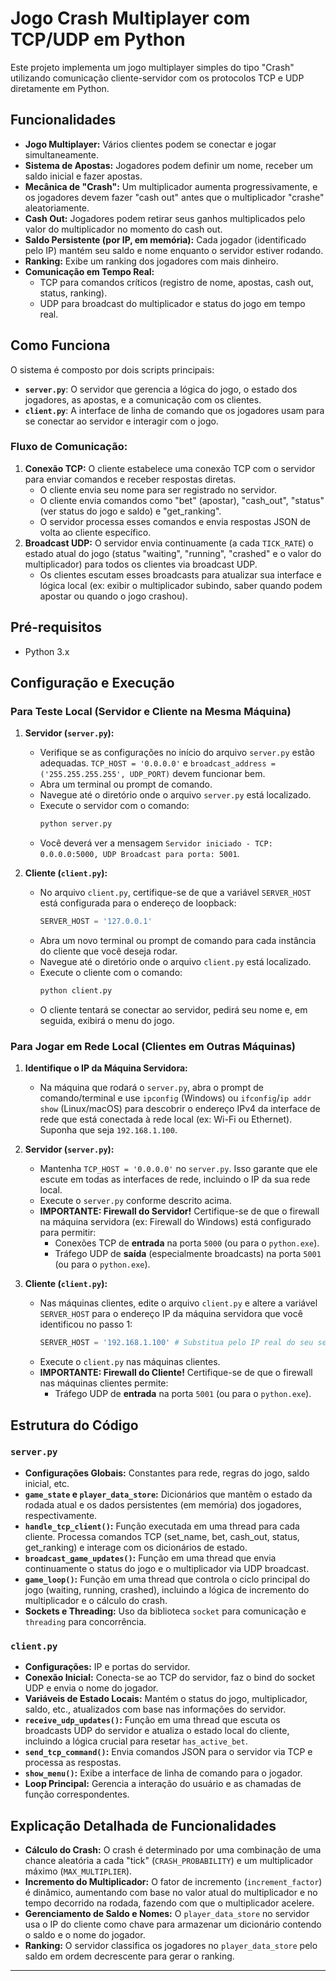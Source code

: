 # Jogo Crash Multiplayer com TCP/UDP em Python

Este projeto implementa um jogo multiplayer simples do tipo "Crash" utilizando comunicação cliente-servidor com os protocolos TCP e UDP diretamente em Python.

## Funcionalidades

* **Jogo Multiplayer:** Vários clientes podem se conectar e jogar simultaneamente.
* **Sistema de Apostas:** Jogadores podem definir um nome, receber um saldo inicial e fazer apostas.
* **Mecânica de "Crash":** Um multiplicador aumenta progressivamente, e os jogadores devem fazer "cash out" antes que o multiplicador "crashe" aleatoriamente.
* **Cash Out:** Jogadores podem retirar seus ganhos multiplicados pelo valor do multiplicador no momento do cash out.
* **Saldo Persistente (por IP, em memória):** Cada jogador (identificado pelo IP) mantém seu saldo e nome enquanto o servidor estiver rodando.
* **Ranking:** Exibe um ranking dos jogadores com mais dinheiro.
* **Comunicação em Tempo Real:**
    * TCP para comandos críticos (registro de nome, apostas, cash out, status, ranking).
    * UDP para broadcast do multiplicador e status do jogo em tempo real.

## Como Funciona

O sistema é composto por dois scripts principais:

* **`server.py`**: O servidor que gerencia a lógica do jogo, o estado dos jogadores, as apostas, e a comunicação com os clientes.
* **`client.py`**: A interface de linha de comando que os jogadores usam para se conectar ao servidor e interagir com o jogo.

### Fluxo de Comunicação:

1.  **Conexão TCP:** O cliente estabelece uma conexão TCP com o servidor para enviar comandos e receber respostas diretas.
    * O cliente envia seu nome para ser registrado no servidor.
    * O cliente envia comandos como "bet" (apostar), "cash_out", "status" (ver status do jogo e saldo) e "get_ranking".
    * O servidor processa esses comandos e envia respostas JSON de volta ao cliente específico.
2.  **Broadcast UDP:** O servidor envia continuamente (a cada `TICK_RATE`) o estado atual do jogo (status "waiting", "running", "crashed" e o valor do multiplicador) para todos os clientes via broadcast UDP.
    * Os clientes escutam esses broadcasts para atualizar sua interface e lógica local (ex: exibir o multiplicador subindo, saber quando podem apostar ou quando o jogo crashou).

## Pré-requisitos

* Python 3.x

## Configuração e Execução

### Para Teste Local (Servidor e Cliente na Mesma Máquina)

1.  **Servidor (`server.py`):**
    * Verifique se as configurações no início do arquivo `server.py` estão adequadas. `TCP_HOST = '0.0.0.0'` e `broadcast_address = ('255.255.255.255', UDP_PORT)` devem funcionar bem.
    * Abra um terminal ou prompt de comando.
    * Navegue até o diretório onde o arquivo `server.py` está localizado.
    * Execute o servidor com o comando:
        ```bash
        python server.py
        ```
    * Você deverá ver a mensagem `Servidor iniciado - TCP: 0.0.0.0:5000, UDP Broadcast para porta: 5001`.

2.  **Cliente (`client.py`):**
    * No arquivo `client.py`, certifique-se de que a variável `SERVER_HOST` está configurada para o endereço de loopback:
        ```python
        SERVER_HOST = '127.0.0.1'
        ```
    * Abra um novo terminal ou prompt de comando para cada instância do cliente que você deseja rodar.
    * Navegue até o diretório onde o arquivo `client.py` está localizado.
    * Execute o cliente com o comando:
        ```bash
        python client.py
        ```
    * O cliente tentará se conectar ao servidor, pedirá seu nome e, em seguida, exibirá o menu do jogo.

### Para Jogar em Rede Local (Clientes em Outras Máquinas)

1.  **Identifique o IP da Máquina Servidora:**
    * Na máquina que rodará o `server.py`, abra o prompt de comando/terminal e use `ipconfig` (Windows) ou `ifconfig`/`ip addr show` (Linux/macOS) para descobrir o endereço IPv4 da interface de rede que está conectada à rede local (ex: Wi-Fi ou Ethernet). Suponha que seja `192.168.1.100`.

2.  **Servidor (`server.py`):**
    * Mantenha `TCP_HOST = '0.0.0.0'` no `server.py`. Isso garante que ele escute em todas as interfaces de rede, incluindo o IP da sua rede local.
    * Execute o `server.py` conforme descrito acima.
    * **IMPORTANTE: Firewall do Servidor!** Certifique-se de que o firewall na máquina servidora (ex: Firewall do Windows) está configurado para permitir:
        * Conexões TCP de **entrada** na porta `5000` (ou para o `python.exe`).
        * Tráfego UDP de **saída** (especialmente broadcasts) na porta `5001` (ou para o `python.exe`).

3.  **Cliente (`client.py`):**
    * Nas máquinas clientes, edite o arquivo `client.py` e altere a variável `SERVER_HOST` para o endereço IP da máquina servidora que você identificou no passo 1:
        ```python
        SERVER_HOST = '192.168.1.100' # Substitua pelo IP real do seu servidor
        ```
    * Execute o `client.py` nas máquinas clientes.
    * **IMPORTANTE: Firewall do Cliente!** Certifique-se de que o firewall nas máquinas clientes permite:
        * Tráfego UDP de **entrada** na porta `5001` (ou para o `python.exe`).

## Estrutura do Código

### `server.py`

* **Configurações Globais:** Constantes para rede, regras do jogo, saldo inicial, etc.
* **`game_state` e `player_data_store`:** Dicionários que mantêm o estado da rodada atual e os dados persistentes (em memória) dos jogadores, respectivamente.
* **`handle_tcp_client()`:** Função executada em uma thread para cada cliente. Processa comandos TCP (set\_name, bet, cash\_out, status, get\_ranking) e interage com os dicionários de estado.
* **`broadcast_game_updates()`:** Função em uma thread que envia continuamente o status do jogo e o multiplicador via UDP broadcast.
* **`game_loop()`:** Função em uma thread que controla o ciclo principal do jogo (waiting, running, crashed), incluindo a lógica de incremento do multiplicador e o cálculo do crash.
* **Sockets e Threading:** Uso da biblioteca `socket` para comunicação e `threading` para concorrência.

### `client.py`

* **Configurações:** IP e portas do servidor.
* **Conexão Inicial:** Conecta-se ao TCP do servidor, faz o bind do socket UDP e envia o nome do jogador.
* **Variáveis de Estado Locais:** Mantém o status do jogo, multiplicador, saldo, etc., atualizados com base nas informações do servidor.
* **`receive_udp_updates()`:** Função em uma thread que escuta os broadcasts UDP do servidor e atualiza o estado local do cliente, incluindo a lógica crucial para resetar `has_active_bet`.
* **`send_tcp_command()`:** Envia comandos JSON para o servidor via TCP e processa as respostas.
* **`show_menu()`:** Exibe a interface de linha de comando para o jogador.
* **Loop Principal:** Gerencia a interação do usuário e as chamadas de função correspondentes.

## Explicação Detalhada de Funcionalidades

* **Cálculo do Crash:** O crash é determinado por uma combinação de uma chance aleatória a cada "tick" (`CRASH_PROBABILITY`) e um multiplicador máximo (`MAX_MULTIPLIER`).
* **Incremento do Multiplicador:** O fator de incremento (`increment_factor`) é dinâmico, aumentando com base no valor atual do multiplicador e no tempo decorrido na rodada, fazendo com que o multiplicador acelere.
* **Gerenciamento de Saldo e Nomes:** O `player_data_store` no servidor usa o IP do cliente como chave para armazenar um dicionário contendo o saldo e o nome do jogador.
* **Ranking:** O servidor classifica os jogadores no `player_data_store` pelo saldo em ordem decrescente para gerar o ranking.

---